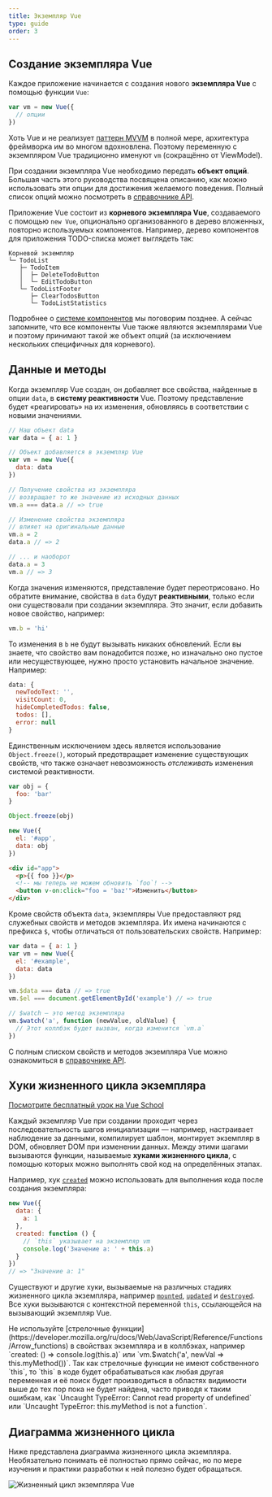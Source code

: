 ```yaml
---
title: Экземпляр Vue
type: guide
order: 3
---
```


## Создание экземпляра Vue

Каждое приложение начинается с создания нового **экземпляра Vue** с помощью функции `Vue`:

```js
var vm = new Vue({
  // опции
})
```

Хоть Vue и не реализует [паттерн MVVM](https://ru.wikipedia.org/wiki/Model-View-ViewModel) в полной мере, архитектура фреймворка им во многом вдохновлена. Поэтому переменную с экземпляром Vue традиционно именуют `vm` (сокращённо от ViewModel).

При создании экземпляра Vue необходимо передать **объект опций**. Большая часть этого руководства посвящена описанию, как можно использовать эти опции для достижения желаемого поведения. Полный список опций можно посмотреть в [справочнике API](../api/#Опции-—-данные).

Приложение Vue состоит из **корневого экземпляра Vue**, создаваемого с помощью `new Vue`, опционально организованного в дерево вложенных, повторно используемых компонентов. Например, дерево компонентов для приложения TODO-списка может выглядеть так:

```
Корневой экземпляр
└─ TodoList
   ├─ TodoItem
   │  ├─ DeleteTodoButton
   │  └─ EditTodoButton
   └─ TodoListFooter
      ├─ ClearTodosButton
      └─ TodoListStatistics
```

Подробнее о [системе компонентов](components.html) мы поговорим позднее. А сейчас запомните, что все компоненты Vue также являются экземплярами Vue и поэтому принимают такой же объект опций (за исключением нескольких специфичных для корневого).

## Данные и методы

Когда экземпляр Vue создан, он добавляет все свойства, найденные в опции `data`, в **систему реактивности** Vue. Поэтому представление будет «реагировать» на их изменения, обновляясь в соответствии с новыми значениями.

```js
// Наш объект data
var data = { a: 1 }

// Объект добавляется в экземпляр Vue
var vm = new Vue({
  data: data
})

// Получение свойства из экземпляра
// возвращает то же значение из исходных данных
vm.a === data.a // => true

// Изменение свойства экземпляра
// влияет на оригинальные данные
vm.a = 2
data.a // => 2

// ... и наоборот
data.a = 3
vm.a // => 3
```

Когда значения изменяются, представление будет переотрисовано. Но обратите внимание, свойства в `data` будут **реактивными**, только если они существовали при создании экземпляра. Это значит, если добавить новое свойство, например:

```js
vm.b = 'hi'
```

То изменения в `b` не будут вызывать никаких обновлений. Если вы знаете, что свойство вам понадобится позже, но изначально оно пустое или несуществующее, нужно просто установить начальное значение. Например:

```js
data: {
  newTodoText: '',
  visitCount: 0,
  hideCompletedTodos: false,
  todos: [],
  error: null
}
```

Единственным исключением здесь является использование `Object.freeze()`, который предотвращает изменение существующих свойств, что также означает невозможность _отслеживать_ изменения системой реактивности.

```js
var obj = {
  foo: 'bar'
}

Object.freeze(obj)

new Vue({
  el: '#app',
  data: obj
})
```

```html
<div id="app">
  <p>{{ foo }}</p>
  <!-- мы теперь не можем обновить `foo`! -->
  <button v-on:click="foo = 'baz'">Изменить</button>
</div>
```

Кроме свойств объекта `data`, экземпляры Vue предоставляют ряд служебных свойств и методов экземпляра. Их имена начинаются с префикса `$`, чтобы отличаться от пользовательских свойств. Например:

```js
var data = { a: 1 }
var vm = new Vue({
  el: '#example',
  data: data
})

vm.$data === data // => true
vm.$el === document.getElementById('example') // => true

// $watch — это метод экземпляра
vm.$watch('a', function (newValue, oldValue) {
  // Этот коллбэк будет вызван, когда изменится `vm.a`
})
```

С полным списком свойств и методов экземпляра Vue можно ознакомиться в [справочнике API](../api/#Свойства-экземпляра).

## Хуки жизненного цикла экземпляра

<div class="vueschool"><a href="https://vueschool.io/lessons/understanding-the-vuejs-lifecycle-hooks?friend=vuejs" target="_blank" rel="sponsored noopener" title="Free Vue.js Lifecycle Hooks Lesson">Посмотрите бесплатный урок на Vue School</a></div>

Каждый экземпляр Vue при создании проходит через последовательность шагов инициализации — например, настраивает наблюдение за данными, компилирует шаблон, монтирует экземпляр в DOM, обновляет DOM при изменении данных. Между этими шагами вызываются функции, называемые **хуками жизненного цикла**, с помощью которых можно выполнять свой код на определённых этапах.

Например, хук [`created`](../api/#created) можно использовать для выполнения кода после создания экземпляра:

```js
new Vue({
  data: {
    a: 1
  },
  created: function () {
    // `this` указывает на экземпляр vm
    console.log('Значение a: ' + this.a)
  }
})
// => "Значение a: 1"
```

Существуют и другие хуки, вызываемые на различных стадиях жизненного цикла экземпляра, например [`mounted`](../api/#mounted), [`updated`](../api/#updated) и [`destroyed`](../api/#destroyed). Все хуки вызываются с контекстной переменной `this`, ссылающейся на вызывающий экземпляр Vue.

<p class="tip">Не используйте [стрелочные функции](https://developer.mozilla.org/ru/docs/Web/JavaScript/Reference/Functions/Arrow_functions) в свойствах экземпляра и в коллбэках, например `created: () => console.log(this.a)` или `vm.$watch('a', newVal => this.myMethod())`. Так как стрелочные функции не имеют собственного `this`, то `this` в коде будет обрабатываться как любая другая переменная и её поиск будет производиться в областях видимости выше до тех пор пока не будет найдена, часто приводя к таким ошибкам, как `Uncaught TypeError: Cannot read property of undefined` или `Uncaught TypeError: this.myMethod is not a function`.</p>

## Диаграмма жизненного цикла

Ниже представлена диаграмма жизненного цикла экземпляра. Необязательно понимать её полностью прямо сейчас, но по мере изучения и практики разработки к ней полезно будет обращаться.

![Жизненный цикл экземпляра Vue](/images/lifecycle.png)

